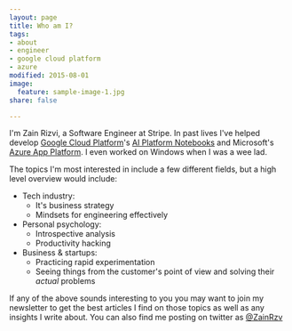```yaml
---
layout: page
title: Who am I?
tags:
- about
- engineer
- google cloud platform
- azure
modified: 2015-08-01
image:
  feature: sample-image-1.jpg
share: false

---
```

I'm Zain Rizvi, a Software Engineer at Stripe. In past lives I've helped develop [Google Cloud Platform](https://cloud.google.com/)'s [AI Platform Notebooks](https://cloud.google.com/ai-platform-notebooks/) and Microsoft's [Azure App Platform](https://azure.microsoft.com/en-us/services/app-service/web/). I even worked on Windows when I was a wee lad.

The topics I'm most interested in include a few different fields, but a high level overview would include:
* Tech industry:
  * It's business strategy
  * Mindsets for engineering effectively
* Personal psychology:
  * Introspective analysis
  * Productivity hacking
* Business & startups:
  * Practicing rapid experimentation
  * Seeing things from the customer's point of view and solving their *actual* problems

If any of the above sounds interesting to you you may want to join my newsletter to get the best articles I find on those topics as well as any insights I write about. You can also find me posting on twitter as [@ZainRzv](https://www.twitter.com/zainrzv)
